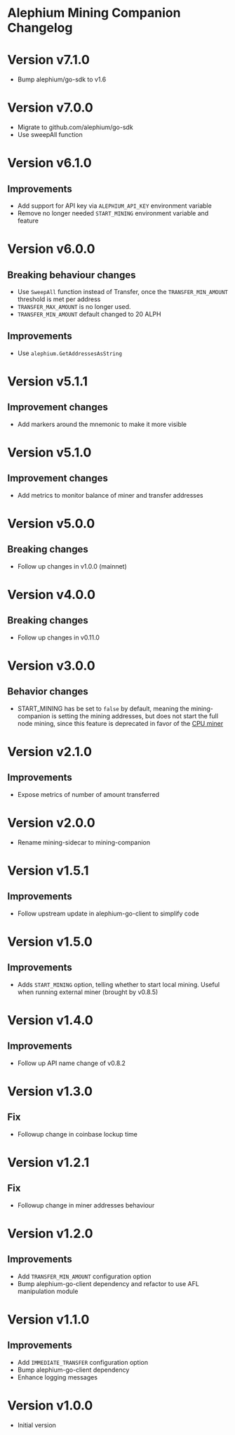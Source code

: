Alephium Mining Companion Changelog
====

# Version v7.1.0

- Bump alephium/go-sdk to v1.6

# Version v7.0.0

- Migrate to github.com/alephium/go-sdk
- Use sweepAll function

# Version v6.1.0

## Improvements

- Add support for API key via `ALEPHIUM_API_KEY` environment variable
- Remove no longer needed `START_MINING` environment variable and feature

# Version v6.0.0

## Breaking behaviour changes

- Use `SweepAll` function instead of Transfer, once the `TRANSFER_MIN_AMOUNT` threshold is met per address
- `TRANSFER_MAX_AMOUNT` is no longer used.
- `TRANSFER_MIN_AMOUNT` default changed to 20 ALPH

## Improvements

- Use `alephium.GetAddressesAsString`

# Version v5.1.1

## Improvement changes

- Add markers around the mnemonic to make it more visible

# Version v5.1.0

## Improvement changes

- Add metrics to monitor balance of miner and transfer addresses

# Version v5.0.0

## Breaking changes

- Follow up changes in v1.0.0 (mainnet)

# Version v4.0.0

## Breaking changes

- Follow up changes in v0.11.0

# Version v3.0.0

## Behavior changes

- START_MINING has be set to `false` by default, meaning the mining-companion is setting the mining addresses,
  but does not start the full node mining, since this feature is deprecated in favor of the 
  [CPU miner](https://github.com/alephium/cpu-miner)

# Version v2.1.0

## Improvements

- Expose metrics of number of amount transferred

# Version v2.0.0

- Rename mining-sidecar to mining-companion

# Version v1.5.1

## Improvements

- Follow upstream update in alephium-go-client to simplify code

# Version v1.5.0

## Improvements

- Adds `START_MINING` option, telling whether to start local mining. Useful when running external miner (brought by v0.8.5)

# Version v1.4.0

## Improvements

- Follow up API name change of v0.8.2

# Version v1.3.0

## Fix

- Followup change in coinbase lockup time

# Version v1.2.1

## Fix

- Followup change in miner addresses behaviour

# Version v1.2.0

## Improvements

- Add `TRANSFER_MIN_AMOUNT` configuration option
- Bump alephium-go-client dependency and refactor to use AFL manipulation module

# Version v1.1.0

## Improvements

- Add `IMMEDIATE_TRANSFER` configuration option
- Bump alephium-go-client dependency
- Enhance logging messages

# Version v1.0.0

- Initial version
